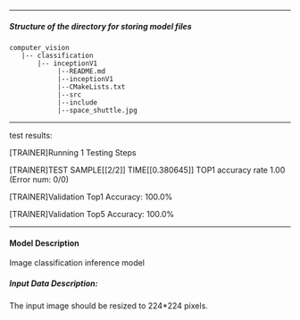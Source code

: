 
*******************************************************************************
##### Structure of the directory for storing model files
```
computer_vision
   |-- classification   
       |-- inceptionV1
            |--README.md            
            |--inceptionV1    
            |--CMakeLists.txt   
            |--src
            |--include
            |--space_shuttle.jpg
```
*******************************************************************************

  test results:


[TRAINER]Running 1 Testing Steps

[TRAINER]TEST SAMPLE[[2/2]] TIME[[0.380645]] TOP1 accuracy rate 1.00 (Error num: 0/0)

[TRAINER]Validation Top1 Accuracy: 100.0%

[TRAINER]Validation Top5 Accuracy: 100.0%


*******************************************************************************
#### Model Description

Image classification inference model


##### Input Data Description:

The input image should be resized to 224*224 pixels.



